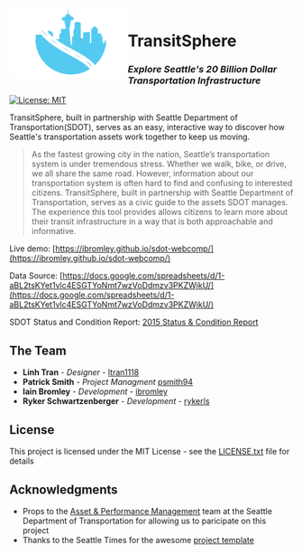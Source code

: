 <img align="left" width="210" src="https://raw.githubusercontent.com/ibromley/transitsphere-page/master/images/transitsphere_logo.png"> 

# TransitSphere
### _Explore Seattle's 20 Billion Dollar Transportation Infrastructure_

[![License: MIT](https://img.shields.io/badge/License-MIT-yellow.svg)](https://opensource.org/licenses/MIT)

TransitSphere, built in partnership with Seattle Department of Transportation(SDOT), serves as an easy, interactive way to discover how Seattle's transportation assets work together to keep us moving.

> As the fastest growing city in the nation, Seattle’s transportation system is under tremendous stress. Whether we walk, bike, or drive, we all share the same road. However, information about our transportation system is often hard to find and confusing to interested citizens. TransitSphere, built in partnership with Seattle Department of Transportation, serves as a civic guide to the assets SDOT manages. The experience this tool provides allows citizens to learn more about their transit infrastructure in a way that is both approachable and informative.

Live demo: [https://ibromley.github.io/sdot-webcomp/](https://ibromley.github.io/sdot-webcomp/)

Data Source: [https://docs.google.com/spreadsheets/d/1-aBL2tsKYet1vlc4ESGTYoNmt7wzVoDdmzv3PKZWjkU/](https://docs.google.com/spreadsheets/d/1-aBL2tsKYet1vlc4ESGTYoNmt7wzVoDdmzv3PKZWjkU/)

SDOT Status and Condition Report: [2015 Status & Condition Report](http://www.seattle.gov/Documents/Departments/SDOT/About/SDOT2015SCReportFinal12-7-2015.pdf)


## The Team

* **Linh Tran** - *Designer* - [ltran1118](https://github.com/ltran1118)
* **Patrick Smith** - *Project Managment* [psmith94](https://github.com/psmith94)
* **Iain Bromley** - *Development* - [ibromley](https://github.com/ibromley)
* **Ryker Schwartzenberger** - *Development* - [rykerls](https://github.com/rykerls)

## License

This project is licensed under the MIT License - see the [LICENSE.txt](./LICENSE.txt) file for details

## Acknowledgments

* Props to the [Asset & Performance Management](http://www.seattle.gov/transportation/about-sdot/asset-management) team at the Seattle Department of Transportation for allowing us to paricipate on this project
* Thanks to the Seattle Times for the awesome [project template](https://github.com/seattletimes/newsapp-template)
